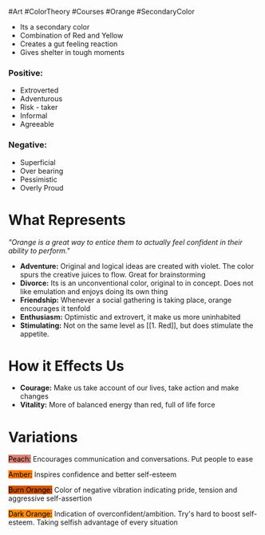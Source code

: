 #Art #ColorTheory #Courses #Orange #SecondaryColor

- Its a secondary color
-  Combination of Red and Yellow
- Creates a gut feeling reaction
- Gives shelter in tough moments
### Positive:
- Extroverted
- Adventurous
- Risk - taker
- Informal
- Agreeable
### Negative:
- Superficial
- Over bearing
- Pessimistic
- Overly Proud

# What Represents
_"Orange is a great way to entice them to actually feel confident in their ability to perform."_

- **Adventure:** Original and logical ideas are created with violet. The color spurs the creative juices to flow. Great for brainstorming
- **Divorce:** Its is an unconventional color, original to in concept. Does not like emulation and enjoys doing its own thing
- **Friendship:** Whenever a social gathering is taking place, orange encourages it tenfold
- **Enthusiasm:** Optimistic and extrovert, it make us more uninhabited
- **Stimulating:** Not on the same level as [[1. Red]], but does stimulate the appetite.
# How it Effects Us
- **Courage:** Make us take account of our lives, take action and make changes
- **Vitality:** More of balanced energy than red, full of life force

# Variations

<mark style="background: #db8276;">Peach:</mark>  Encourages communication and conversations. Put people to ease

<mark style="background: #ff7d02;">Amber:</mark>  Inspires confidence and better self-esteem

<mark style="background: #cd5401;">Burn Orange:</mark> Color of negative vibration indicating pride, tension and aggressive self-assertion

<mark style="background: #ff8c02;">Dark Orange:</mark> Indication of overconfident/ambition. Try's hard to boost self-esteem. Taking selfish advantage of every situation



